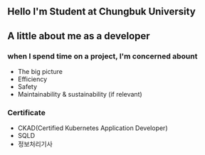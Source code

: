## Hello I'm Student at Chungbuk University 

## A little about me as a developer

### when I spend time on a project, I'm concerned abount
- The big picture
- Efficiency
- Safety
- Maintainability & sustainability (if relevant)

### Certificate
- CKAD(Certified Kubernetes Application Developer)
- SQLD
- 정보처리기사

<br/>


